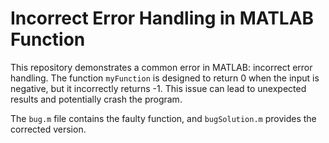 # Incorrect Error Handling in MATLAB Function

This repository demonstrates a common error in MATLAB: incorrect error handling.  The function `myFunction` is designed to return 0 when the input is negative, but it incorrectly returns -1. This issue can lead to unexpected results and potentially crash the program.

The `bug.m` file contains the faulty function, and `bugSolution.m` provides the corrected version.